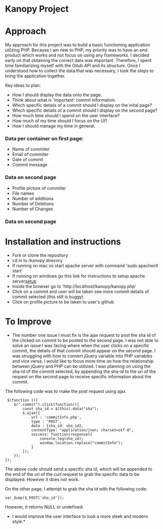 # Kanopy Project

# Approach

My approach for this project was to build a basic functioning application utilzing PHP. Because I am new to PHP, my priority was to have an end product which works and not focus on using any frameworks. I decided early on that obtaining the correct data was important. Therefore, I spent time familiarizing myself with the Gitub API and its structure. Once I understood how to collect the data that was necessary, I took the steps to bring the application together. 

Key ideas to plan:
* How I should display the data onto the page.
* Think about what is 'important' commit information.
* Which specific details of a commit should I display on the inital page?
* Which specific details of a commit should I display on the second page?
* How much time should I spend on the user interface?
* How much of my time should I focus on the UI?
* How I should manage my time in general.

### Data per container on first page:
* Name of commiter
* Email of commiter
* Date of commit
* Commit message

### Data on second page
* Profile picture of commiter
* File names
* Number of additions
* Number of Deletions
* Number of Changes

### Data on second page

# Installation and instructions

* Fork or clone the repository
* cd in to /kanopy direcory
* If running on mac os start apache server with command 'sudo apachectl start'
* If running on windows go this link for instructions to setup apache server[setup](https://www.tutorialrepublic.com/php-tutorial/php-get-started.php)
* Inside the browser go to 'http://localhost/kanopy/kanopy.php'
* Click on a commit and user will be taken see more commit details of commit selected (this still is buggy)
* Click on profile picture to be taken to user's github 

# To Improve

* The number one issue I must fix is the ajax request to post the sha id of the clicked on commit to be posted to the second page. I was not able to solve an issue I was facing where when the user clicks on a specific commit, the details of that commit should appear on the second page. I was struggling with how to convert jQuery variable into PHP variables and vice versa. I would like to focus more time on how the relationship between jQuery and PHP can be utilized. I was planning on using the sha-id of the commit selected, by appending the sha-id to the uri of the request on the second page to receive specific information about the commit.

The following code was to make the post request using ajax
```
 $(function (){
    $(".commit").click(function(){
        const sha_id = $(this).data("sha");
        $.ajax({
            url : 'commitInfo.php',
            type : 'POST',
            data : {sha_id: sha_id},
            contentType: "application/json; charset=utf-8",
            success: function(response){
                console.log(sha_id);
                window.location.replace("commitInfo");
            }
        });    
    });
});
```

The above code should send a specific sha id, which will be appended to the end of the uri of the curl request to grab the specific data to be displayed. However it does not work.

On the other page, I attempt to grab the sha id with the following code:

`var_dump($_POST['sha_id']);`

However, it returns NULL or undefined.


* I would improve the user interface to look a more sleek and modern style.* 


